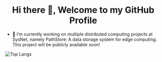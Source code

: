 <h1 align="center"> Hi there 👋, Welcome to my GitHub Profile<br/> </h1> 

- 🔭 I’m currently working on multiple distributed computing projects at SysNet, namely PathStore: A data storage system for edge computing. This project will be publicly available soon!

![Top Langs](https://github-readme-stats.vercel.app/api/top-langs/?username=ideaeclipse&hide=css,html)

<!--
**ideaeclipse/ideaeclipse** is a ✨ _special_ ✨ repository because its `README.md` (this file) appears on your GitHub profile.

Here are some ideas to get you started:

- 🔭 I’m currently working on ...
- 🌱 I’m currently learning ...
- 👯 I’m looking to collaborate on ...
- 🤔 I’m looking for help with ...
- 💬 Ask me about ...
- 📫 How to reach me: ...
- 😄 Pronouns: ...
- ⚡ Fun fact: ...
-->
